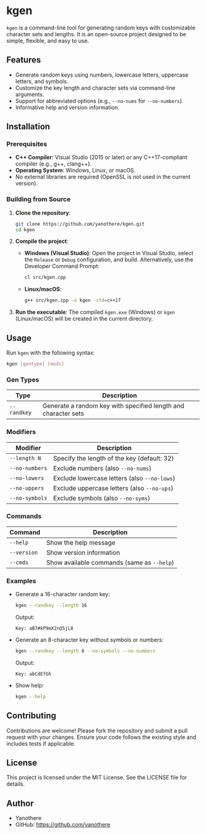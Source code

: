 # kgen

`kgen` is a command-line tool for generating random keys with customizable character sets and lengths. It is an open-source project designed to be simple, flexible, and easy to use.

## Features

- Generate random keys using numbers, lowercase letters, uppercase letters, and symbols.
- Customize the key length and character sets via command-line arguments.
- Support for abbreviated options (e.g., `--no-nums` for `--no-numbers`).
- Informative help and version information.

## Installation

### Prerequisites

- **C++ Compiler**: Visual Studio (2015 or later) or any C++17-compliant compiler (e.g., g++, clang++).
- **Operating System**: Windows, Linux, or macOS.
- No external libraries are required (OpenSSL is not used in the current version).

### Building from Source

1. **Clone the repository**:

   ```bash
   git clone https://github.com/yanothere/kgen.git
   cd kgen
   ```

2. **Compile the project**:

   - **Windows (Visual Studio)**: Open the project in Visual Studio, select the `Release` or `Debug` configuration, and build. Alternatively, use the Developer Command Prompt:

     ```bash
     cl src/kgen.cpp
     ```

   - **Linux/macOS**:

     ```bash
     g++ src/kgen.cpp -o kgen -std=c++17
     ```

3. **Run the executable**: The compiled `kgen.exe` (Windows) or `kgen` (Linux/macOS) will be created in the current directory.

## Usage

Run `kgen` with the following syntax:

```bash
kgen [gentype] [mods]
```

### Gen Types

| Type | Description |
| --- | --- |
| `--randkey` | Generate a random key with specified length and character sets |

### Modifiers

| Modifier | Description |
| --- | --- |
| `--length N` | Specify the length of the key (default: 32) |
| `--no-numbers` | Exclude numbers (also `--no-nums`) |
| `--no-lowers` | Exclude lowercase letters (also `--no-lows`) |
| `--no-uppers` | Exclude uppercase letters (also `--no-ups`) |
| `--no-symbols` | Exclude symbols (also `--no-syms`) |

### Commands

| Command | Description |
| --- | --- |
| `--help` | Show the help message |
| `--version` | Show version information |
| `--cmds` | Show available commands (same as `--help`) |

### Examples

- Generate a 16-character random key:

  ```bash
  kgen --randkey --length 16
  ```

  Output:

  ```
  Key: aB7#kP9mX2nQ5jL8
  ```

- Generate an 8-character key without symbols or numbers:

  ```bash
  kgen --randkey --length 8 --no-symbols --no-numbers
  ```

  Output:

  ```
  Key: abCdEfGh
  ```

- Show help:

  ```bash
  kgen --help
  ```

## Contributing

Contributions are welcome! Please fork the repository and submit a pull request with your changes. Ensure your code follows the existing style and includes tests if applicable.

## License

This project is licensed under the MIT License. See the LICENSE file for details.

## Author

- Yanothere
- GitHub: https://github.com/yanothere